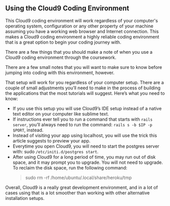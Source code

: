 ## Using the Cloud9 Coding Environment

This Cloud9 coding environment will work regardless of your computer's operating system, configuration or any other property of your machine assuming you have a working web browser and Internet connection.  This makes a Cloud9 coding environment a highly reliable coding environment that is a great option to begin your coding journey with.

There are a few things that you should make a note of when you use a Cloud9 coding environment through the coursework.

There are a few small notes that you will want to make sure to know before jumping into coding with this environment, however.

That setup will work for you regardless of your computer setup. There are a couple of small adjustments you’ll need to make in the process of building the applications that the most tutorials will suggest. Here’s what you need to know:

* If you use this setup you will use Cloud9’s IDE setup instead of a native text editor on your computer like sublime text.
* If instructions ever tell you to run a command that starts with `rails server`, you’ll always need to run the command: `rails s -b $IP -p $PORT`, instead.
* Instead of visiting your app using localhost, you will use the trick this article suggests to preview your app.
* Everytime you open Cloud9, you will need to start the postgres server with: sudo `/etc/initi.d/postgres start`.
* After using Cloud9 for a long period of time, you may run out of disk space, and it may prompt you to upgrade. You will not need to upgrade. To reclaim the disk space, run the following command:
  > sudo rm -rf /home/ubuntu/.local/share/heroku/tmp

Overall, Cloud9 is a really great development environment, and in a lot of cases using that is a lot smoother than working with other alternative installation setups.